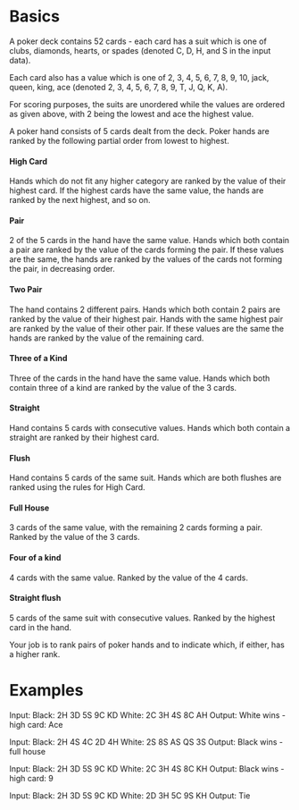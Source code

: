 # Basics
A poker deck contains 52 cards - each card has a suit which is one of clubs, diamonds, hearts, or spades (denoted C, D, H, and S in the input data).

Each card also has a value which is one of 2, 3, 4, 5, 6, 7, 8, 9, 10, jack, queen, king, ace (denoted 2, 3, 4, 5, 6, 7, 8, 9, T, J, Q, K, A).

For scoring purposes, the suits are unordered while the values are ordered as given above, with 2 being the lowest and ace the highest value.

A poker hand consists of 5 cards dealt from the deck. Poker hands are ranked by the following partial order from lowest to highest.

#### High Card
Hands which do not fit any higher category are ranked by the value of their highest card. If the highest cards have the same value, the hands are ranked by the next highest, and so on.

#### Pair
2 of the 5 cards in the hand have the same value. Hands which both contain a pair are ranked by the value of the cards forming the pair. If these values are the same, the hands are ranked by the values of the cards not forming the pair, in decreasing order.

#### Two Pair
The hand contains 2 different pairs. Hands which both contain 2 pairs are ranked by the value of their highest pair. Hands with the same highest pair are ranked by the value of their other pair. If these values are the same the hands are ranked by the value of the remaining card.

#### Three of a Kind
Three of the cards in the hand have the same value. Hands which both contain three of a kind are ranked by the value of the 3 cards.

#### Straight
Hand contains 5 cards with consecutive values. Hands which both contain a straight are ranked by their highest card. 

#### Flush
Hand contains 5 cards of the same suit. Hands which are both flushes are ranked using the rules for High Card.

#### Full House
3 cards of the same value, with the remaining 2 cards forming a pair. Ranked by the value of the 3 cards.

#### Four of a kind
4 cards with the same value. Ranked by the value of the 4 cards.

#### Straight flush
5 cards of the same suit with consecutive values. Ranked by the highest card in the hand.

Your job is to rank pairs of poker hands and to indicate which, if either, has a higher rank.

# Examples
Input: Black: 2H 3D 5S 9C KD White: 2C 3H 4S 8C AH
Output: White wins - high card: Ace 

Input: Black: 2H 4S 4C 2D 4H White: 2S 8S AS QS 3S
Output: Black wins - full house

Input: Black: 2H 3D 5S 9C KD White: 2C 3H 4S 8C KH
Output: Black wins - high card: 9

Input: Black: 2H 3D 5S 9C KD White: 2D 3H 5C 9S KH
Output: Tie
